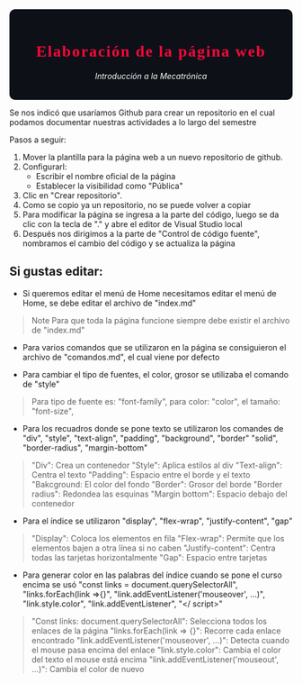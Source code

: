 <div style="background-color:#0d1117; color:white; padding:20px; border-radius:10px;">

<!-- Encabezado principal -->
<h1 align="center" style="font-weight: 900; letter-spacing: 2px; font-family:Consolas;">
  <span style="color:#FF073A;"> <b>Elaboración de la página web</b> </span> 
  </h1>
<p align="center">
  <i>Introducción a la Mecatrónica</i>
</p>
</div>

Se nos indicó que usaríamos Github para crear un repositorio en el cual podamos documentar nuestras actividades a lo largo del semestre

Pasos a seguir:

1. Mover la plantilla para la página web a un nuevo repositorio de github. 
2. Configurarl: 
    - Escribir el nombre oficial de la página
    - Establecer la visibilidad como "Pública"  
3. Clic en "Crear repositorio". 
4. Como se copio ya un repositorio, no se puede volver a copiar 
5. Para modificar la página se ingresa a la parte del código, luego se da clic con la tecla de "." y abre el editor de Visual Studio local
6. Después nos dirigimos a la parte de "Control de código fuente", nombramos el cambio del código y se actualiza la página

## Si gustas editar: 

- Si queremos editar el menú de Home necesitamos editar el menú de Home, se debe editar el archivo de "index.md"

> Note
> Para que toda la página funcione siempre debe existir el archivo de "index.md"

- Para varios comandos que se utilizaron en la página se consiguieron el archivo de "comandos.md", el cual viene por defecto 

- Para cambiar el tipo de fuentes, el color, grosor se utilizaba el comando de "style"

> Para tipo de fuente es: "font-family", para color: "color", el tamaño: "font-size",  

- Para los recuadros donde se pone texto se utilizaron los comandes de "div", "style", "text-align", "padding", "background", "border" "solid", "border-radius", "margin-bottom"

> "Div": Crea un contenedor
> "Style": Aplica estilos al div
> "Text-align": Centra el texto
> "Padding": Espacio entre el borde y el texto
> "Bakcground: El color del fondo
> "Border": Grosor del borde
> "Border radius": Redondea las esquinas
> "Margin bottom": Espacio debajo del contenedor

- Para el índice se utilizaron "display", "flex-wrap", "justify-content", "gap"

> "Display": Coloca los elementos en fila
> "Flex-wrap": Permite que los elementos bajen a otra línea si no caben
> "Justify-content": Centra todas las tarjetas horizontalmente
> "Gap": Espacio entre tarjetas

- Para generar color en las palabras del índice cuando se pone el curso encima se usó "const links = document.querySelectorAll", "links.forEach(link =>{}", "link.addEventListener('mouseover', ...)", "link.style.color", "link.addEventListener", "</ script>"

> "Const links: document.querySelectorAll": Selecciona todos los enlaces de la página
> "links.forEach(link => {}": Recorre cada enlace encontrado
> "link.addEventListener('mouseover', ...)": Detecta cuando el mouse pasa encima del enlace
> "link.style.color": Cambia el color del texto el mouse está encima
> "link.addEventListener('mouseout', ...)": Cambia el color de nuevo
